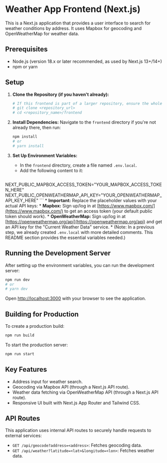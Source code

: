# Weather App Frontend (Next.js)

This is a Next.js application that provides a user interface to search for weather conditions by address. It uses Mapbox for geocoding and OpenWeatherMap for weather data.

## Prerequisites

*   Node.js (version 18.x or later recommended, as used by Next.js 13+/14+)
*   npm or yarn

## Setup

1.  **Clone the Repository (if you haven't already):**
    ```bash
    # If this frontend is part of a larger repository, ensure the whole repo is cloned.
    # git clone <repository_url>
    # cd <repository_name>/frontend
    ```

2.  **Install Dependencies:**
    Navigate to the `frontend` directory if you're not already there, then run:
    ```bash
    npm install
    # or
    # yarn install
    ```

3.  **Set Up Environment Variables:**
    *   In the `frontend` directory, create a file named `.env.local`.
    *   Add the following content to it:
        ```
NEXT_PUBLIC_MAPBOX_ACCESS_TOKEN="YOUR_MAPBOX_ACCESS_TOKEN_HERE"
NEXT_PUBLIC_OPENWEATHERMAP_API_KEY="YOUR_OPENWEATHERMAP_API_KEY_HERE"
        ```
    *   **Important:** Replace the placeholder values with your actual API keys:
        *   **Mapbox:** Sign up/log in at [https://www.mapbox.com/](https://www.mapbox.com/) to get an access token (your default public token should work).
        *   **OpenWeatherMap:** Sign up/log in at [https://openweathermap.org/api](https://openweathermap.org/api) and get an API key for the "Current Weather Data" service.
    *   (Note: In a previous step, we already created `.env.local` with more detailed comments. This README section provides the essential variables needed.)

## Running the Development Server

After setting up the environment variables, you can run the development server:

```bash
npm run dev
# or
# yarn dev
```

Open [http://localhost:3000](http://localhost:3000) with your browser to see the application.

## Building for Production

To create a production build:

```bash
npm run build
```

To start the production server:

```bash
npm run start
```

## Key Features

*   Address input for weather search.
*   Geocoding via Mapbox API (through a Next.js API route).
*   Weather data fetching via OpenWeatherMap API (through a Next.js API route).
*   Responsive UI built with Next.js App Router and Tailwind CSS.

## API Routes

This application uses internal API routes to securely handle requests to external services:

*   `GET /api/geocode?address=<address>`: Fetches geocoding data.
*   `GET /api/weather?latitude=<lat>&longitude=<lon>`: Fetches weather data.
```
